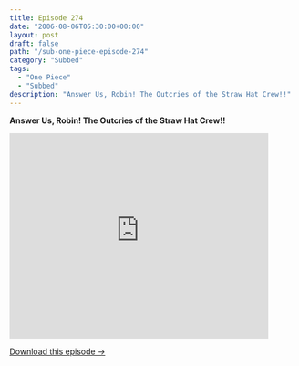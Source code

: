 ```yaml
---
title: Episode 274
date: "2006-08-06T05:30:00+00:00"
layout: post
draft: false
path: "/sub-one-piece-episode-274"
category: "Subbed"
tags:
  - "One Piece"
  - "Subbed"
description: "Answer Us, Robin! The Outcries of the Straw Hat Crew!!"
---
```


**Answer Us, Robin! The Outcries of the Straw Hat Crew!!**

<iframe width="640" height="360" src="https://www.rapidvideo.com/e/FXQHHHQSOG" frameborder="0" marginwidth=0 marginheight=0 scrolling=no allowfullscreen style="max-width:90%;"></iframe>

<a href="http://ouo.io/qs/eCodkFEQ?s=https://www.rapidvideo.com/d/FXQHHHQSOG" class="styled_a">Download this episode →</a>

